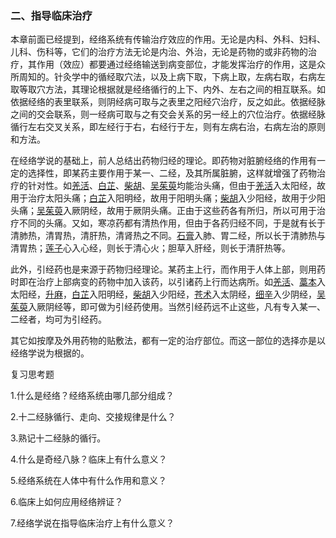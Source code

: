 ### 二、指导临床治疗

本章前面已经提到，经络系统有传输治疗效应的作用。无论是内科、外科、妇科、儿科、伤科等，它们的治疗方法无论是内治、外治，无论是药物的或非药物的治疗，其作用（效应）都要通过经络输送到病变部位，才能发挥治疗的作用，这是众所周知的。针灸学中的循经取穴法，以及上病下取，下病上取，左病右取，右病左取等取穴方法，其理论根据就是经络循行的上下、内外、左右之间的相互联系。如依据经络的表里联系，则阴经病可取与之表里之阳经穴治疗，反之如此。依据经脉之间的交会联系，则一经病可取与之有交会关系的另一经上的穴位治疗。依据经脉循行左右交叉关系，即左经行于右，右经行于左，则有左病右治，右病左治的原则和方法。

在经络学说的基础上，前人总结出药物归经的理论。即药物对脏腑经络的作用有一定的选择性，即某药主要作用于某一、二经，及其所属脏腑，这样就增强了药物治疗的针对性。如[羌活](https://www.gmzyjc.com/read/bc/bc01-1.1.6.0.0.md)、[白芷](https://www.gmzyjc.com/read/bc/bc01-1.1.7.0.0.md)、[柴胡](https://www.gmzyjc.com/read/bc/bc01-1.2.9.0.0.md)、[吴茱萸](https://www.gmzyjc.com/read/bc/bc07-0.5.0.0.0.md)均能治头痛，但由于[羌活](https://www.gmzyjc.com/read/bc/bc01-1.1.6.0.0.md)入太阳经，故用于治疗太阳头痛；[白芷](https://www.gmzyjc.com/read/bc/bc01-1.1.7.0.0.md)入阳明经，故用于阳明头痛；[柴胡](https://www.gmzyjc.com/read/bc/bc01-1.2.9.0.0.md)入少阳经，故用于少阳头痛；[吴茱萸](https://www.gmzyjc.com/read/bc/bc07-0.5.0.0.0.md)入厥阴经，故用于厥阴头痛。正由于这些药各有所归，所以可用于治疗不同的头痛。又如，寒凉药都有清热作用，但由于各药归经不同，于是就有长于清肺热，清胃热，清肝热，清肾热之不同。[石膏](https://www.gmzyjc.com/read/bc/bc03-0.1.1.0.0.md)入肺、胃二经，所以长于清肺热与清胃热；[莲子](https://www.gmzyjc.com/read/bc/bc18-0.0.13.0.0.md)心入心经，则长于清心火；胆草入肝经，则长于清肝热等。

此外，引经药也是来源于药物归经理论。某药主上行，而作用于人体上部，则用药时即在治疗上部病变的药物中加入该药，以引诸药上行而达病所。如[羌活](https://www.gmzyjc.com/read/bc/bc01-1.1.6.0.0.md)、[藁本](https://www.gmzyjc.com/read/bc/bc01-1.1.8.0.0.md)入太阳经，[升麻](https://www.gmzyjc.com/read/bc/bc01-1.2.10.0.0.md)，[白芷](https://www.gmzyjc.com/read/bc/bc01-1.1.7.0.0.md)入阳明经，[柴胡](https://www.gmzyjc.com/read/bc/bc01-1.2.9.0.0.md)入少阳经，[苍术](https://www.gmzyjc.com/read/bc/bc04-0.0.2.0.0.md)入太阴经，[细辛](https://www.gmzyjc.com/read/bc/bc01-1.1.9.0.0.md)入少阴经，[吴茱萸](https://www.gmzyjc.com/read/bc/bc07-0.5.0.0.0.md)入厥阴经等，即可做为引经药使用。当然引经药远不止这些，凡有专入某一、二经者，均可为引经药。

其它如按摩及外用药物的贴敷法，都有一定的治疗部位。而这一部位的选择亦是以经络学说为根据的。

复习思考题

1.什么是经络？经络系统由哪几部分组成？

2.十二经脉循行、走向、交接规律是什么？

3.熟记十二经脉的循行。

4.什么是奇经八脉？临床上有什么意义？

5.经络系统在人体中有什么作用和意义？

6.临床上如何应用经络辨证？

7.经络学说在指导临床治疗上有什么意义？
